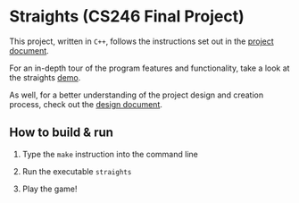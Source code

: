 # Straights (CS246 Final Project)

This project, written in `C++`, follows the instructions set out in the [project document](./straights.pdf).

For an in-depth tour of the program features and functionality, take a look at the straights [demo](./DD2/demo.pdf).

As well, for a better understanding of the project design and creation process, check out the [design document](./DD2/design.pdf). 

## How to build & run

1. Type the `make` instruction into the command line

2. Run the executable `straights` 

3. Play the game!
